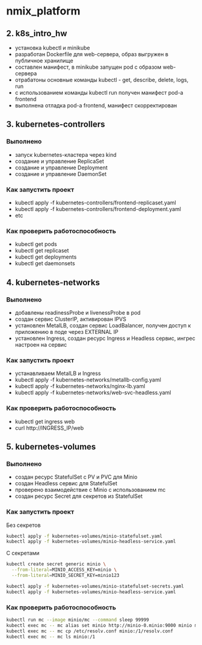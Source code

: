 # nmix_platform

## 2. k8s_intro_hw

* установка kubectl и minikube
* разработан Dockerfile для web-сервера, образ выгружен в публичное хранилище
* составлен манифест, в minikube запущен pod с образом web-сервера
* отрабатоны основные команды kubectl - get, describe, delete, logs, run
* с использованием команды kubectl run получен манифест pod-а frontend
* выполнена отладка pod-а frontend, манифест скорректирован

## 3. kubernetes-controllers

### Выполнено

* запуск kubernetes-кластера через kind
* создание и управление ReplicaSet
* создание и управление Deployment
* создание и управление DaemonSet

### Как запустить проект

* kubectl apply -f kubernetes-controllers/frontend-replicaset.yaml
* kubectl apply -f kubernetes-controllers/frontend-deployment.yaml
* etc

### Как проверить работоспособность

* kubectl get pods
* kubectl get replicaset
* kubectl get deployments
* kubectl get daemonsets

## 4. kubernetes-networks

### Выполнено

* добавлены readinessProbe и livenessProbe в pod
* создан сервис ClusterIP, активирован IPVS
* установлен MetalLB, создан сервис LoadBalancer, получен доступ к приложению в поде через EXTERNAL IP
* установлен Ingress, создан ресурс Ingress и Headless сервис, ингрес настроен на сервис

### Как запустить проект

* устанавливаем MetalLB и Ingress
* kubectl apply -f kubernetes-networks/metallb-config.yaml
* kubectl apply -f kubernetes-networks/nginx-lb.yaml
* kubectl apply -f kubernetes-networks/web-svc-headless.yaml

### Как проверить работоспособность

* kubectl get ingress web
* curl http://INGRESS_IP/web


## 5. kubernetes-volumes

### Выполнено

* создан ресурс StatefulSet c PV и PVC для Minio
* создан Headless сервис для StatefulSet
* проверено взаимодействие с Minio c использованием mc
* создан ресурс Secret для секретов из StatefulSet

### Как запустить проект

Без секретов

```bash
kubectl apply -f kubernetes-volumes/minio-statefulset.yaml
kubectl apply -f kubernetes-volumes/minio-headless-service.yaml
```

С секретами

```bash
kubectl create secret generic minio \
  --from-literal=MINIO_ACCESS_KEY=minio \
  --from-literal=MINIO_SECRET_KEY=minio123

kubectl apply -f kubernetes-volumes/minio-statefulset-secrets.yaml
kubectl apply -f kubernetes-volumes/minio-headless-service.yaml
```

### Как проверить работоспособность

```bash
kubectl run mc --image minio/mc --command sleep 99999
kubectl exec mc -- mc alias set minio http://minio-0.minio:9000 minio minio123
kubectl exec mc -- mc cp /etc/resolv.conf minio:/1/resolv.conf
kubectl exec mc -- mc ls minio:/1
```
